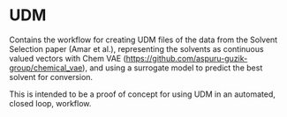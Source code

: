 # UDM
Contains the workflow for creating UDM files of the data from the Solvent Selection paper (Amar et al.), representing
the solvents as continuous valued vectors with Chem VAE (https://github.com/aspuru-guzik-group/chemical_vae), and
using a surrogate model to predict the best solvent for conversion.

This is intended to be a proof of concept for using UDM in an automated, closed loop, workflow.


